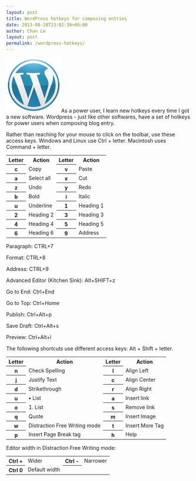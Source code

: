 ```yaml
---
layout: post
title: WordPress hotkeys for composing entries
date: 2013-08-20T23:02:39+00:00
author: Chan Le
layout: post
permalink: /wordpress-hotkeys/
---
```

[![](/uploads/Wordpress_Blue_logo-150x150.png)](/uploads/Wordpress_Blue_logo.png)As a power user, I learn new hotkeys every time I got a new software. Wordpress - just like other softwares, have a set of hotkeys for power users when composing blog entry.

Rather than reaching for your mouse to click on the toolbar, use these access keys. Windows and Linux use Ctrl + letter. Macintosh uses Command + letter. <!--more-->
<table>
<tbody>
<tr>
<th>Letter</th>
<th>Action</th>
<th>Letter</th>
<th>Action</th>
</tr>
<tr>
<th>c</th>
<td>Copy</td>
<th>v</th>
<td>Paste</td>
</tr>
<tr>
<th>a</th>
<td>Select all</td>
<th>x</th>
<td>Cut</td>
</tr>
<tr>
<th>z</th>
<td>Undo</td>
<th>y</th>
<td>Redo</td>
</tr>
<tr>
<th>b</th>
<td>Bold</td>
<th>i</th>
<td>Italic</td>
</tr>
<tr>
<th>u</th>
<td>Underline</td>
<th>1</th>
<td>Heading 1</td>
</tr>
<tr>
<th>2</th>
<td>Heading 2</td>
<th>3</th>
<td>Heading 3</td>
</tr>
<tr>
<th>4</th>
<td>Heading 4</td>
<th>5</th>
<td>Heading 5</td>
</tr>
<tr>
<th>6</th>
<td>Heading 6</td>
<th>9</th>
<td>Address</td>
</tr>
</tbody>
</table>
Paragraph: CTRL+7

Format: CTRL+8

Address: CTRL+9

Advanced Editor (Kitchen Sink): Alt+SHIFT+z

Go to End: Ctrl+End

Go to Top: Ctrl+Home

Publish: Ctrl+Alt+p

Save Draft: Ctrl+Alt+s

Preview: Ctrl+Alt+l

The following shortcuts use different access keys: Alt + Shift + letter.
<table>
<tbody>
<tr>
<th>Letter</th>
<th>Action</th>
<th>Letter</th>
<th>Action</th>
</tr>
<tr>
<th>n</th>
<td>Check Spelling</td>
<th>l</th>
<td>Align Left</td>
</tr>
<tr>
<th>j</th>
<td>Justify Text</td>
<th>c</th>
<td>Align Center</td>
</tr>
<tr>
<th>d</th>
<td>Strikethrough</td>
<th>r</th>
<td>Align Right</td>
</tr>
<tr>
<th>u</th>
<td><strong>•</strong> List</td>
<th>a</th>
<td>Insert link</td>
</tr>
<tr>
<th>o</th>
<td>1. List</td>
<th>s</th>
<td>Remove link</td>
</tr>
<tr>
<th>q</th>
<td>Quote</td>
<th>m</th>
<td>Insert Image</td>
</tr>
<tr>
<th>w</th>
<td>Distraction Free Writing mode</td>
<th>t</th>
<td>Insert More Tag</td>
</tr>
<tr>
<th>p</th>
<td>Insert Page Break tag</td>
<th>h</th>
<td>Help</td>
</tr>
</tbody>
</table>
Editor width in Distraction Free Writing mode:
<table>
<tbody>
<tr>
<th>Ctrl +</th>
<td>Wider</td>
<th>Ctrl -</th>
<td>Narrower</td>
</tr>
<tr>
<th>Ctrl 0</th>
<td>Default width</td>
<th></th>
<td></td>
</tr>
</tbody>
</table>
